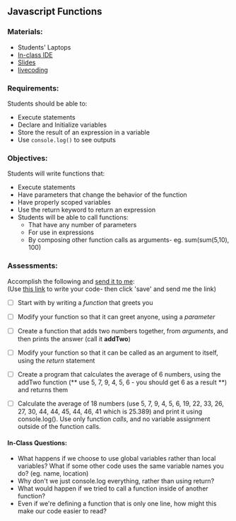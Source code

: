 ## Javascript Functions

### Materials:
* Students' Laptops
* [In-class IDE](https://repl.it/languages/javascript)
* [Slides](http://slides.com/lizh/functions-in-js)
* [livecoding](livecoding.md)

### Requirements:
Students should be able to:  

* Execute statements
* Declare and Initialize variables
* Store the result of an expression in a variable
* Use `console.log()` to see outputs


### Objectives:
Students will write functions that:  

* Execute statements
* Have parameters that change the behavior of the function
* Have properly scoped variables
* Use the return keyword to return an expression
* Students will be able to call functions:
	* That have any number of parameters
	* For use in expressions
	* By composing other function calls as arguments- eg. sum(sum(5,10), 100)


### Assessments:
Accomplish the following and [send it to me](mailto:lizthedeveloper@gmail.com):  
(Use [this link](https://repl.it/languages/javascript) to write your code- then click 'save' and send me the link)

- [ ] Start with by writing a *function* that greets you
- [ ] Modify your function so that it can greet anyone, using a *parameter*
- [ ] Create a function that adds two numbers together, from *arguments*, and then prints the answer (call it **addTwo**)
- [ ] Modify your function so that it can be called as an argument to itself, using the *return* statement
- [ ] Create a program that calculates the average of 6 numbers, using the addTwo function (** use 5, 7, 9, 4, 5, 6 - you should get 6 as a result **) and returns them
- [ ] Calculate the average of 18 numbers (use 5, 7, 9, 4, 5, 6, 19, 22, 33, 26, 27, 30, 44, 44, 45, 44, 46, 41 which is 25.389) and print it using console.log(). Use only function *calls*, and no variable assignment outside of the function calls.


#### In-Class Questions:
* What happens if we choose to use global variables rather than local variables? What if some other code uses the same variable names you do? (eg. name, location)
* Why don't we just console.log everything, rather than using return?
* What would happen if we tried to call a function inside of another function?
* Even if we're defining a function that is only one line, how might this make our code easier to read?


